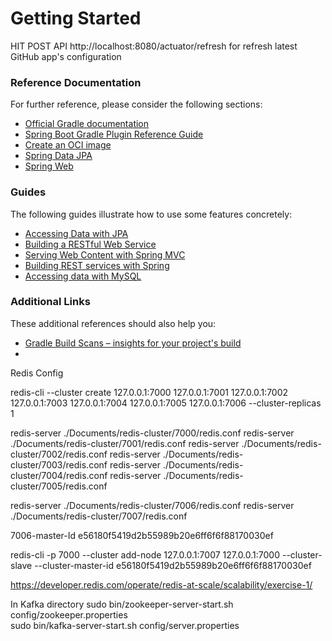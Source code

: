 # Getting Started

HIT POST API http://localhost:8080/actuator/refresh for refresh latest GitHub app's configuration

### Reference Documentation
For further reference, please consider the following sections:

* [Official Gradle documentation](https://docs.gradle.org)
* [Spring Boot Gradle Plugin Reference Guide](https://docs.spring.io/spring-boot/docs/3.1.3/gradle-plugin/reference/html/)
* [Create an OCI image](https://docs.spring.io/spring-boot/docs/3.1.3/gradle-plugin/reference/html/#build-image)
* [Spring Data JPA](https://docs.spring.io/spring-boot/docs/3.1.3/reference/htmlsingle/index.html#data.sql.jpa-and-spring-data)
* [Spring Web](https://docs.spring.io/spring-boot/docs/3.1.3/reference/htmlsingle/index.html#web)

### Guides
The following guides illustrate how to use some features concretely:

* [Accessing Data with JPA](https://spring.io/guides/gs/accessing-data-jpa/)
* [Building a RESTful Web Service](https://spring.io/guides/gs/rest-service/)
* [Serving Web Content with Spring MVC](https://spring.io/guides/gs/serving-web-content/)
* [Building REST services with Spring](https://spring.io/guides/tutorials/rest/)
* [Accessing data with MySQL](https://spring.io/guides/gs/accessing-data-mysql/)

### Additional Links
These additional references should also help you:

* [Gradle Build Scans – insights for your project's build](https://scans.gradle.com#gradle)
* 
Redis Config

redis-cli --cluster create 127.0.0.1:7000 127.0.0.1:7001 127.0.0.1:7002 127.0.0.1:7003 127.0.0.1:7004 127.0.0.1:7005 127.0.0.1:7006 --cluster-replicas 1

redis-server ./Documents/redis-cluster/7000/redis.conf
redis-server ./Documents/redis-cluster/7001/redis.conf
redis-server ./Documents/redis-cluster/7002/redis.conf
redis-server ./Documents/redis-cluster/7003/redis.conf
redis-server ./Documents/redis-cluster/7004/redis.conf
redis-server ./Documents/redis-cluster/7005/redis.conf

redis-server ./Documents/redis-cluster/7006/redis.conf
redis-server ./Documents/redis-cluster/7007/redis.conf


7006-master-Id
e56180f5419d2b55989b20e6ff6f6f88170030ef

redis-cli -p 7000 --cluster add-node 127.0.0.1:7007 127.0.0.1:7000 --cluster-slave --cluster-master-id e56180f5419d2b55989b20e6ff6f6f88170030ef

https://developer.redis.com/operate/redis-at-scale/scalability/exercise-1/

In Kafka directory
sudo bin/zookeeper-server-start.sh config/zookeeper.properties        
sudo bin/kafka-server-start.sh config/server.properties
